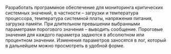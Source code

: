 Разработать программное обеспечение для мониторинга критических системных значений, в частности – загрузки и температура процессора, температура системной платы, напряжения питания, загрузка памяти. При длительном превышении выбранными параметрами порогового значения – выводить сообщение. Пороговые значения для каждого параметра задаются в абсолютном или процентном значении. Изменения параметров заносятся в лог, который в дальнейшем можно просмотреть в удобной форме.
